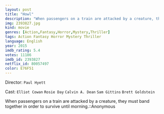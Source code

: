 ```yaml
---
layout: post
title: "Howl"
description: "When passengers on a train are attacked by a creature, they must band together in order to survive until morning.::Anonymous.."
img: 2393827.jpg
kind: movie
genres: [Action,Fantasy,Horror,Mystery,Thriller]
tags: Action Fantasy Horror Mystery Thriller 
language: English
year: 2015
imdb_rating: 5.4
votes: 11186
imdb_id: 2393827
netflix_id: 80057497
color: E76F51
---
```

Director: `Paul Hyett`  

Cast: `Elliot Cowan` `Rosie Day` `Calvin A. Dean` `Sam Gittins` `Brett Goldstein` 

When passengers on a train are attacked by a creature, they must band together in order to survive until morning.::Anonymous